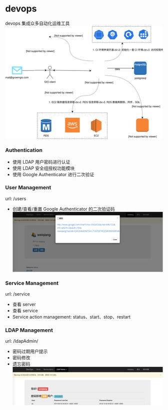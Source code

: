 # devops
devops 集成众多自动化运维工具
![](./docs/images/architecture/DevOps系统架构图1.0.svg)


### Authentication
- 使用 LDAP 用户密码进行认证
- 使用 LDAP 安全组授权功能模块
- 使用 Google Authenticator 进行二次验证


### User Management
url: /users
- 创建/查看/重置 Google Authenticator 的二次验证码
![](./docs/images/QRcode-url.png)

### Service Management
url: /service
- 查看 server
- 查看 service
- Service action management: status、start、stop、restart


### LDAP Management
url: /ldapAdmin/
- 密码过期用户提示
- 密码修改
- 遗忘密码
![](./docs/images/ldap-admin.png)
